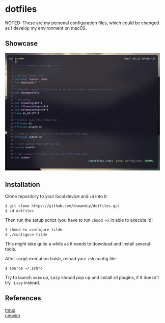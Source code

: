 # dotfiles
NOTED: These are my personal configuration files, which could be changed as I develop my environment on macOS.

## Showcase
![image](./screenshots/vim-screenshot.png)

## Installation
Clone repository to your local device and `cd` into it:
```shell script
$ git clone https://github.com/khoanduy/dotfiles.git
$ cd dotfiles
```

Then run the setup script (you have to run `chmod +x` in able to execute it):
```shell script
$ chmod +x configure-tilde
$ ./configure-tilde
```

This might take quite a while as it needs to download and install several tools.

After script execution finish, reload your `zsh` config file:
```shell script
$ source ~/.zshrc
```

Try to launch `nvim` up, Lazy should pop up and install all plugins, if it doesn't try `:Lazy` instead.

## References
[tmux](https://github.com/tmux/tmux)\
[neovim](https://neovim.io/)
